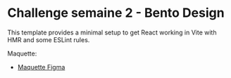 # Challenge semaine 2 - Bento Design
This template provides a minimal setup to get React working in Vite with HMR and some ESLint rules.

Maquette:

- [Maquette Figma]([https://www.figma.com/file/blRQ9AZU7pahYFnhoZKbUX/Challenge---Semaine-2?type=design&node-id=7-1442&mode=design&t=3e4ZMcHAGRFj7AAs-0]) 

